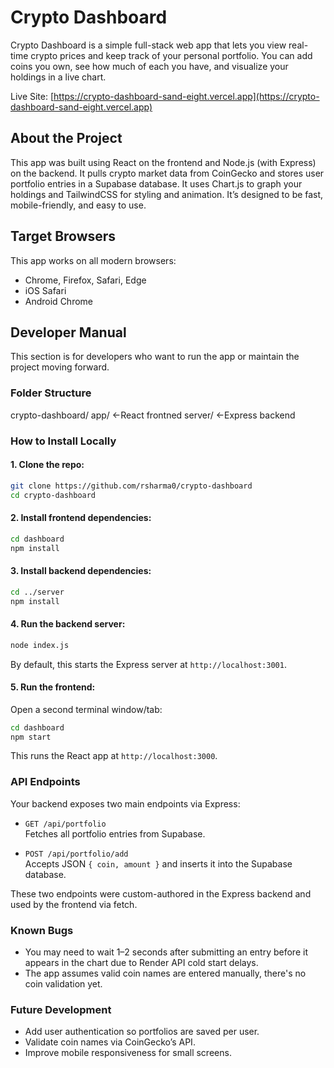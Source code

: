 # Crypto Dashboard

Crypto Dashboard is a simple full-stack web app that lets you view real-time crypto prices and keep track of your personal portfolio. You can add coins you own, see how much of each you have, and visualize your holdings in a live chart.

Live Site: [https://crypto-dashboard-sand-eight.vercel.app](https://crypto-dashboard-sand-eight.vercel.app)

## About the Project

This app was built using React on the frontend and Node.js (with Express) on the backend. It pulls crypto market data from CoinGecko and stores user portfolio entries in a Supabase database. It uses Chart.js to graph your holdings and TailwindCSS for styling and animation. It’s designed to be fast, mobile-friendly, and easy to use.

## Target Browsers

This app works on all modern browsers:

- Chrome, Firefox, Safari, Edge
- iOS Safari
- Android Chrome


## Developer Manual

This section is for developers who want to run the app or maintain the project moving forward.

### Folder Structure
crypto-dashboard/
    app/ <-React frontned
    server/ <-Express backend

### How to Install Locally

#### 1. Clone the repo:
```bash
git clone https://github.com/rsharma0/crypto-dashboard
cd crypto-dashboard
```

#### 2. Install frontend dependencies:
```bash
cd dashboard
npm install
```

#### 3. Install backend dependencies:
```bash
cd ../server
npm install
```

#### 4. Run the backend server:
```bash
node index.js
```
By default, this starts the Express server at `http://localhost:3001`.

#### 5. Run the frontend:
Open a second terminal window/tab:
```bash
cd dashboard
npm start
```
This runs the React app at `http://localhost:3000`.


### API Endpoints

Your backend exposes two main endpoints via Express:

- `GET /api/portfolio`  
  Fetches all portfolio entries from Supabase.

- `POST /api/portfolio/add`  
  Accepts JSON `{ coin, amount }` and inserts it into the Supabase database.

These two endpoints were custom-authored in the Express backend and used by the frontend via fetch. 

### Known Bugs
- You may need to wait 1–2 seconds after submitting an entry before it appears in the chart due to Render API cold start delays.
- The app assumes valid coin names are entered manually, there's no coin validation yet.

### Future Development
- Add user authentication so portfolios are saved per user.
- Validate coin names via CoinGecko’s API.
- Improve mobile responsiveness for small screens.

